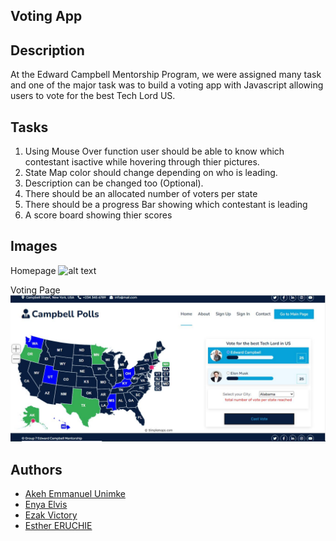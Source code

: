 ## Voting App

## Description
At the Edward Campbell Mentorship Program, we were assigned many task and one of the major task was to build a voting app with Javascript allowing users to vote for the best Tech Lord US.

## Tasks
1. Using Mouse Over function user should be able to know which contestant isactive while hovering through thier pictures.
1. State Map color should change depending on who is leading.
1. Description can be changed too (Optional).
1. There should be an allocated number of voters per state
1. There should be a progress Bar showing which contestant is leading
1. A score board showing thier scores

## Images
Homepage
![alt text](img/homepage.gif)

Voting Page
![alt text](img/votepage.JPG)

## Authors
- [Akeh Emmanuel Unimke](https://github.com/Akeh9ja)
- [Enya Elvis](https://github.com/enyasystem)
- [Ezak Victory](https://github.com/Ezakvictory)
- [Esther ERUCHIE](https://github.com/Eruchie)
